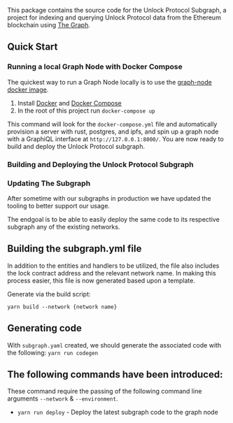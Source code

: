 This package contains the source code for the Unlock Protocol Subgraph, a project for
indexing and querying Unlock Protocol data from the Ethereum blockchain using [The Graph](https://thegraph.com).

## Quick Start

### Running a local Graph Node with Docker Compose

The quickest way to run a Graph Node locally is to use the
[graph-node docker image](https://hub.docker.com/r/graphprotocol/graph-node/).

1. Install [Docker](https://docs.docker.com) and [Docker Compose](https://docs.docker.com/compose/install/)
2. In the root of this project run `docker-compose up`

This command will look for the `docker-compose.yml` file and automatically provision a server with rust, postgres, and ipfs, and
spin up a graph node with a GraphiQL interface at `http://127.0.0.1:8000/`.
You are now ready to build and deploy the Unlock Protocol subgraph.

### Building and Deploying the Unlock Protocol Subgraph

### Updating The Subgraph

After sometime with our subgraphs in production we have updated the tooling to better support our usage.

The endgoal is to be able to easily deploy the same code to its respective subgraph any of the existing networks.

## Building the subgraph.yml file

In addition to the entities and handlers to be utilized, the file also includes the lock contract address and the relevant network name. In making this process easier, this file is now generated based upon a template.

Generate via the build script:

`yarn build --network {network name}`


## Generating code

With `subgraph.yaml` created, we should generate the associated code with the following:
`yarn run codegen`


## The following commands have been introduced:

These command require the passing of the following command line arguments `--network` & `--environment`.

* `yarn run deploy` - Deploy the latest subgraph code to the graph node